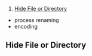 1. [Hide File or Directory](#)

- process renaming
- encoding

## Hide File or Directory
## 
## 
## 
## 
## 
## 
## 
## 
## 
##
## 
## 
## 
## 
## 
## 
## 
## 
## 
## 
## 
## 
## 
## 
## 
## 
## 
## 
## 